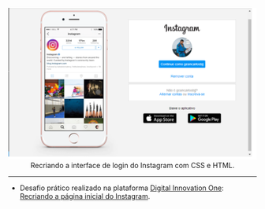 <p align="center">
  <a href="https://github.com/GeancarlosDEV/InstragramPROJ.DIO">
    <img 
         src='/img/capa.png'
         alt="Interface Instagram" 
    />
  </a>
  <br />
  Recriando a interface de login do Instagram com CSS e HTML.
</p>

<hr />

- Desafio prático realizado na plataforma [Digital Innovation One](https://web.digitalinnovation.one/home "Digital Innovation One"): [Recriando a página inicial do Instagram](https://web.digitalinnovation.one/project/recriando-a-pagina-inicial-do-instagram/learning/9c6e1506-e7c3-473f-8083-6aa4c53d1f45?back=/track/javascript-game-developer&bootcamp_id=598f2ee3-6af1-4370-a843-2cb9afe2f70f "Recriando a página inicial do Instagram").
